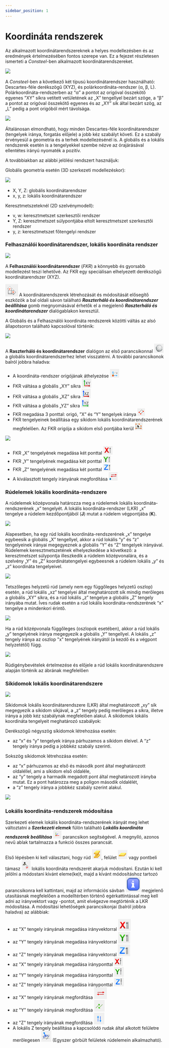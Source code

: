 ```yaml
---
sidebar_position: 1
---
```

# Koordináta rendszerek

<!-- wp:paragraph -->

Az alkalmazott koordinátarendszereknek a helyes modellezésben és az eredmények értelmezésében fontos szerepe van. Ez a fejezet részletesen ismerteti a _Consteel_-ben alkalmazott koordinátarendszereket.

<!-- /wp:paragraph -->

<!-- wp:media-text {"align":"","mediaId":8108,"linkDestination":"media","mediaType":"image","mediaWidth":18,"mediaSizeSlug":"full","verticalAlignment":"top","imageFill":false} -->

[![](https://Consteelsoftware.com/wp-content/uploads/2021/04/5-2-coord-systems.png)](./img/wp-content-uploads-2021-04-5-2-coord-systems.png)

<!-- wp:paragraph {"placeholder":"Content…"} -->

A _Consteel_-ben a következő két típusú koordinátarendszer használható: Descartes-féle derékszögű (XYZ), és polárkoordináta-rendszer (α, β, L). Polárkoordináta-rendszerben az “α” a pontot az origóval összekötő egyenes "XY" síkra vetített vetületének az „X” tengellyel bezárt szöge, a “β” a pontot az origóval összekötő egyenes és az „XY” sík által bezárt szög, az „L” pedig a pont origóból mért távolsága.

<!-- /wp:paragraph -->

<!-- /wp:media-text -->

<!-- wp:media-text {"align":"","mediaId":8102,"linkDestination":"media","mediaType":"image","mediaWidth":18,"mediaSizeSlug":"full","verticalAlignment":"top","imageFill":false} -->

[![](https://Consteelsoftware.com/wp-content/uploads/2021/04/5-2-coord-rigth-hand.png)](./img/wp-content-uploads-2021-04-5-2-coord-rigth-hand.png)

<!-- wp:paragraph {"placeholder":"Content…"} -->

Általánosan elmondható, hogy minden Descartes-féle koordinátarendszer (tengelyek iránya, forgatás előjele) a jobb kéz szabályt követi. Ez a szabály érvényesül a geometria és a terhek modellezésénél is. A globális és a lokális rendszerek esetén is a tengelyekkel szembe nézve az órajárásával ellentétes irányú nyomaték a pozitív.

<!-- /wp:paragraph -->

<!-- /wp:media-text -->

<!-- wp:paragraph -->

A továbbiakban az alábbi jelölési rendszert használjuk:

<!-- /wp:paragraph -->

<!-- wp:paragraph -->

Globális geometria esetén (3D szerkezeti modellezéskor):

<!-- /wp:paragraph -->

<!-- wp:image {"align":"right","id":8117,"width":230,"height":230,"sizeSlug":"full","linkDestination":"media","className":"is-style-editorskit-rounded"} -->

[![](https://Consteelsoftware.com/wp-content/uploads/2021/04/5-2-coord-section.jpg)](./img/wp-content-uploads-2021-04-5-2-coord-section.jpg)

<!-- /wp:image -->

<!-- wp:list -->

- X, Y, Z: globális koordinátarendszer
- x, y, z: lokális koordinátarendszer

<!-- /wp:list -->

<!-- wp:paragraph -->

Keresztmetszeteknél (2D szelvénymodell):

<!-- /wp:paragraph -->

<!-- wp:list -->

- v, w: keresztmetszet szerkesztői rendszer
- Y, Z: keresztmetszet súlypontjába eltolt keresztmetszet szerkesztői rendszer
- y, z: keresztmetszet főtengelyi rendszer

<!-- /wp:list -->

<!-- wp:spacer -->

<!-- /wp:spacer -->

<!-- wp:heading {"level":3} -->

### Felhasználói koordinátarendszer, lokális koordináta rendszer

<!-- /wp:heading -->

<!-- wp:image {"align":"right","id":33116,"width":359,"height":246,"sizeSlug":"full","linkDestination":"media","className":"is-style-editorskit-rounded"} -->

[![](https://Consteelsoftware.com/wp-content/uploads/2022/02/dial_raszter_es_FKR.png)](./img/wp-content-uploads-2022-02-dial_raszter_es_FKR.png)

<!-- /wp:image -->

<!-- wp:paragraph -->

A **Felhasználói koordinátarendszer** (_FKR_) a könnyebb és gyorsabb modellezést teszi lehetővé. Az FKR egy speciálisan elhelyezett derékszögű koordinátarendszer (XYZ).

<!-- /wp:paragraph -->

<!-- wp:paragraph -->

![](./img/wp-content-uploads-2022-02-ico_FKR.png) A koordinátarendszerek létrehozását és módosítását elősegítő eszközök a bal oldali sávon található _**Raszterháló és koordinátarendszer beállítása**_ gomb megnyomásával érhetők el a megjelenő _**Raszterháló és koordinátarendszer**_ dialógablakon keresztül.

<!-- /wp:paragraph -->

<!-- wp:paragraph -->

A Globális és a Felhasználói koordináta rendszerek közötti váltás az alsó állapotsoron található kapcsolóval történik:

<!-- /wp:paragraph -->

<!-- wp:image {"align":"center","id":33123,"width":241,"height":32,"sizeSlug":"full","linkDestination":"media"} -->

[![](https://Consteelsoftware.com/wp-content/uploads/2022/02/ico_global-lokal.png)](./img/wp-content-uploads-2022-02-ico_global-lokal.png)

<!-- /wp:image -->

<!-- wp:paragraph -->

A **Raszterháló és koordinátarendszer** dialógon az első parancsikonnal ![](./img/wp-content-uploads-2021-04-5-2-coord-ico-01.png) a globális koordinátarendszerhez lehet visszatérni. A további parancsikonok balról jobbra haladva:

<!-- /wp:paragraph -->

<!-- wp:list -->

- A koordináta-rendszer origójának áthelyezése ![](./img/wp-content-uploads-2021-04-5-2-coord-ico-02.png)
- FKR váltása a globális „XY” síkra ![](./img/wp-content-uploads-2021-04-5-2-coord-ico-03.png)
- FKR váltása a globális „XZ” síkra ![](./img/wp-content-uploads-2021-04-5-2-coord-ico-04.png)
- FKR váltása a globális „YZ” síkra ![](./img/wp-content-uploads-2021-04-5-2-coord-ico-05.png)
- FKR megadása 3 ponttal: origó, ”X” és “Y” tengelyek iránya ![](./img/wp-content-uploads-2021-04-5-2-coord-ico-06.png)
- FKR tengelyeinek beállítása egy síkidom lokális koordinátarendszerének megfelelően. Az FKR origója a síkidom első pontjába kerül ![](./img/wp-content-uploads-2021-04-5-2-coord-ico-07.png)

<!-- /wp:list -->

<!-- wp:image {"align":"right","id":33131,"width":203,"height":98,"sizeSlug":"full","linkDestination":"media","className":"is-style-editorskit-rounded"} -->

[![](https://Consteelsoftware.com/wp-content/uploads/2022/02/cmd_FKR_irany-megforditasa.png)](./img/wp-content-uploads-2022-02-cmd_FKR_irany-megforditasa.png)

<!-- /wp:image -->

<!-- wp:list -->

- FKR „X” tengelyének megadása két ponttal ![](./img/wp-content-uploads-2021-04-5-2-coord-ico-08.png)
- FKR „Y” tengelyének megadása két ponttal ![](./img/wp-content-uploads-2021-04-5-2-coord-ico-09.png)
- FKR „Z” tengelyének megadása két ponttal ![](./img/wp-content-uploads-2021-04-5-2-coord-ico-10.png)
- A kiválasztott tengely irányának megfordítása ![](./img/wp-content-uploads-2021-04-5-2-coord-ico-11.png)

<!-- /wp:list -->

<!-- wp:spacer -->

<!-- /wp:spacer -->

<!-- wp:heading {"level":3} -->

### Rúdelemek lokális koordináta-rendszere

<!-- /wp:heading -->

<!-- wp:paragraph -->

A rúdelemek középvonala határozza meg a rúdelemek lokális koordináta-rendszerének „x” tengelyét. A lokális koordináta-rendszer (LKR) „x” tengelye a rúdelem kezdőpontjából (**J**) mutat a rúdelem végpontjába (**K**).

<!-- /wp:paragraph -->

<!-- wp:media-text {"align":"","mediaId":8272,"linkDestination":"media","mediaType":"image","mediaWidth":23,"mediaSizeSlug":"full","verticalAlignment":"top","imageFill":false} -->

[![](https://Consteelsoftware.com/wp-content/uploads/2021/04/5-2-coord-bar1.png)](./img/wp-content-uploads-2021-04-5-2-coord-bar1.png)

<!-- wp:paragraph {"placeholder":"Content…"} -->

Alapesetben, ha egy rúd lokális koordináta-rendszerének „x” tengelye egybeesik a globális „X” tengellyel, akkor a rúd lokális “y” és “z” tengelyeinek irányai megegyeznek a globális “Y” és “Z” tengelyek irányával. Rúdelemek keresztmetszetének elhelyezkedése a következő: a keresztmetszet súlypontja illeszkedik a rúdelem középvonalára, és a szelvény „Y” és „Z” koordinátatengelyei egybeesnek a rúdelem lokális „y” és „z” koordináta tengelyeivel.

<!-- /wp:paragraph -->

<!-- /wp:media-text -->

<!-- wp:media-text {"align":"","mediaId":8278,"linkDestination":"media","mediaType":"image","mediaWidth":23,"mediaSizeSlug":"full","verticalAlignment":"top","imageFill":false} -->

[![](https://Consteelsoftware.com/wp-content/uploads/2021/04/5-2-coord-bar2.png)](./img/wp-content-uploads-2021-04-5-2-coord-bar2.png)

<!-- wp:paragraph {"placeholder":"Content…"} -->

Tetszőleges helyzetű rúd (amely nem egy függőleges helyzetű oszlop) esetén, a rúd lokális „xz” tengelyei által meghatározott sík mindig merőleges a globális „XY” síkra, és a rúd lokális „z” tengelye a globális „Z” tengely irányába mutat. Íves rudak esetén a rúd lokális koordináta-rendszerének “x” tengelye a mindenkori érintő.

<!-- /wp:paragraph -->

<!-- /wp:media-text -->

<!-- wp:media-text {"align":"","mediaId":8284,"linkDestination":"media","mediaType":"image","mediaWidth":23,"mediaSizeSlug":"full","verticalAlignment":"top","imageFill":false} -->

[![](https://Consteelsoftware.com/wp-content/uploads/2021/04/5-2-coord-bar3.png)](./img/wp-content-uploads-2021-04-5-2-coord-bar3.png)

<!-- wp:paragraph {"placeholder":"Content…"} -->

Ha a rúd középvonala függőleges (oszlopok esetében), akkor a rúd lokális „y” tengelyének iránya megegyezik a globális „Y” tengellyel. A lokális „z” tengely iránya az oszlop "x" tengelyének irányától (a kezdő és a végpont helyzetétől) függ.

<!-- /wp:paragraph -->

<!-- /wp:media-text -->

<!-- wp:media-text {"align":"","mediaId":8290,"linkDestination":"media","mediaType":"image","mediaWidth":23,"mediaSizeSlug":"full","verticalAlignment":"top","imageFill":false} -->

[![](https://Consteelsoftware.com/wp-content/uploads/2021/04/image-3.png)](./img/wp-content-uploads-2021-04-image-3.png)

<!-- wp:paragraph {"placeholder":"Content…"} -->

Rúdigénybevételek értelmezése és előjele a rúd lokális koordinátarendszere alapján történik az ábrának megfelelően

<!-- /wp:paragraph -->

<!-- /wp:media-text -->

<!-- wp:spacer -->

<!-- /wp:spacer -->

<!-- wp:heading {"level":3} -->

### Síkidomok lokális koordinátarendszere

<!-- /wp:heading -->

<!-- wp:image {"align":"right","id":8296,"width":365,"height":289,"sizeSlug":"full","linkDestination":"media"} -->

[![](https://Consteelsoftware.com/wp-content/uploads/2021/04/5-2-coord-surf.png)](./img/wp-content-uploads-2021-04-5-2-coord-surf.png)

<!-- /wp:image -->

<!-- wp:paragraph -->

Síkidomok lokális koordinátarendszere (LKR) által meghatározott „xy” sík megegyezik a síkidom síkjával, a „z” tengely pedig merőleges a síkra, illetve iránya a jobb kéz szabálynak megfelelően alakul. A síkidomok lokális koordináta tengelyeit meghatározó szabályok:

<!-- /wp:paragraph -->

<!-- wp:paragraph -->

Derékszögű négyszög síkidomok létrehozása esetén:

<!-- /wp:paragraph -->

<!-- wp:list -->

- az “x” és “y” tengelyek iránya párhuzamos a síkidom éleivel. A “z” tengely iránya pedig a jobbkéz szabály szerinti.

<!-- /wp:list -->

<!-- wp:paragraph -->

Sokszög síkidomok létrehozása esetén:

<!-- /wp:paragraph -->

<!-- wp:list -->

- az “x” párhuzamos az első és második pont által meghatározott oldaléllel, ami a síkidom első oldaléle,
- az “y” tengely a harmadik megadott pont által meghatározott irányba mutat. Ez a pont határozza meg a poligon második oldalélét,
- a “z” tengely iránya a jobbkéz szabály szerint alakul.

<!-- /wp:list -->

<!-- wp:spacer {"height":"20px","editorskit":{"devices":false,"desktop":true,"tablet":true,"mobile":true,"loggedin":true,"loggedout":true,"acf_visibility":"","acf_field":"","acf_condition":"","acf_value":"","migrated":false,"unit_test":false},"editorskit_typography":{"name":"","family":"","weight":""},"extUtilities":[]} -->

<!-- /wp:spacer -->

<!-- wp:image {"align":"right","id":33150,"width":320,"height":102,"sizeSlug":"full","linkDestination":"media","className":"is-style-editorskit-rounded"} -->

[![](https://Consteelsoftware.com/wp-content/uploads/2022/02/dial_lokalis_koord_modositasa.png)](./img/wp-content-uploads-2022-02-dial_lokalis_koord_modositasa.png)

<!-- /wp:image -->

<!-- wp:heading {"level":3} -->

### Lokális koordináta-rendszerek módosítása

<!-- /wp:heading -->

<!-- wp:paragraph -->

Szerkezeti elemek lokális koordináta-rendszerének irányát meg lehet változtatni a _**Szerkezeti elemek**_ fülön található _**Lokális koordináta rendszerek beállítása**_ ![](./img/wp-content-uploads-2021-04-5-2-coord-ico-12.png) parancsikon segítségével. A megnyíló, azonos nevű ablak tartalmazza a funkció összes parancsát.

<!-- /wp:paragraph -->

<!-- wp:paragraph -->

Első lépésben ki kell választani, hogy rúd ![](./img/wp-content-uploads-2021-04-5-2-coord-ico-13.png), felület ![](./img/wp-content-uploads-2021-04-5-2-coord-ico-14.png) vagy pontbeli támasz ![](./img/wp-content-uploads-2021-04-5-2-coord-ico-15.png) lokális koordináta rendszerét akarjuk módosítani. Ezután ki kell jelölni a módostani kívánt eleme(ke)t, majd a kívánt módosításhoz tartozó parancsikonra kell kattintani, majd az információs sávban ![](./img/wp-content-uploads-2022-02-ico_info_mezo.png) megjelenő utasításnak megfelelően a modelltérben történő egérkattintással meg kell adni az irányvektort vagy -pontot, amit elvégezve megtörténik a LKR módosítása. A módosítási lehetőségek parancsikonjai (balról jobbra haladva) az alábbiak:

<!-- /wp:paragraph -->

<!-- wp:list -->

- az "X" tengely irányának megadása irányvektorral ![](./img/wp-content-uploads-2022-02-ico_LKR_mod_vektor_X.png)
- az "Y" tengely irányának megadása irányvektorral ![](./img/wp-content-uploads-2022-02-ico_LKR_mod_vektor_Y.png)
- az "Z" tengely irányának megadása irányvektorral ![](./img/wp-content-uploads-2022-02-ico_LKR_mod_vektor_Z.png)
- az "X" tengely irányának megadása irányponttal ![](./img/wp-content-uploads-2021-04-5-2-coord-ico-16.png)
- az "Y" tengely irányának megadása irányponttal ![](./img/wp-content-uploads-2021-04-5-2-coord-ico-17.png)
- az "Z" tengely irányának megadása irányponttal ![](./img/wp-content-uploads-2021-04-5-2-coord-ico-18.png)
- az "X" tengely irányának megfordítása ![](./img/wp-content-uploads-2022-02-ico_LKR_mod_megford_X.png)
- az "Y" tengely irányának megfordítása ![](./img/wp-content-uploads-2022-02-ico_LKR_mod_megford_Y.png)
- az "Z" tengely irányának megfordítása ![](./img/wp-content-uploads-2022-02-ico_LKR_mod_megford_Z.png)
- A lokális Z tengely beállítása a kapcsolódó rudak által alkotott felületre merőlegesen ![](./img/wp-content-uploads-2021-04-5-2-coord-ico-19.png) (Egyszer görbült felületek rúdelemein alkalmazható).

<!-- /wp:list -->

